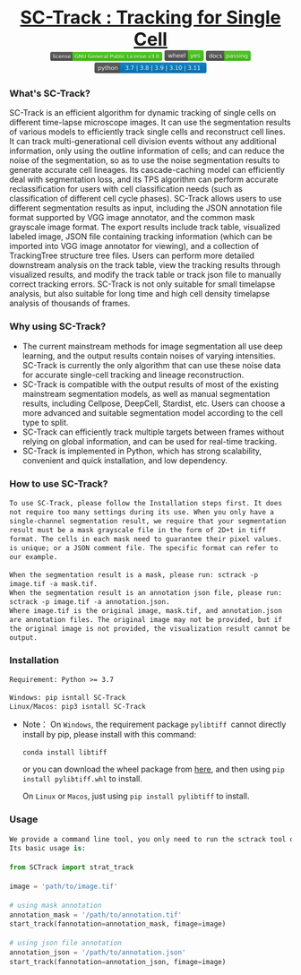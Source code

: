 

<div align="center" style="text-align: center; font-size: xx-large;"> <b><a href=https://github.com/frozenleaves/SC-Track>SC-Track :  Tracking  for  Single  Cell</a></b></div>

<div align="center"> <img src="docs/icon/license.svg" width = 200 /> <img src="docs/icon/wheel.svg" width = 70 />  <img src="docs/icon/docs.svg" width = 80 /> <img src="docs/icon/Python-version.svg" width = 200 /> </div> 

### What's  SC-Track?

SC-Track is an efficient algorithm for dynamic tracking of single cells on different time-lapse microscope images. 
It can use the segmentation results of various models to efficiently track single cells and reconstruct cell lines. 
It can track multi-generational cell division events without any additional information, only using the outline information of cells; 
and can reduce the noise of the segmentation, so as to use the noise segmentation results to generate accurate cell lineages. 
Its cascade-caching model can efficiently deal with segmentation loss, and its TPS algorithm can perform accurate reclassification 
for users with cell classification needs (such as classification of different cell cycle phases). 
SC-Track allows users to use different segmentation results as input, including the JSON annotation file format supported by VGG image annotator, 
and the common mask grayscale image format. The export results include track table, visualized labeled image, 
JSON file containing tracking information (which can be imported into VGG image annotator for viewing), 
and a collection of TrackingTree structure tree files. Users can perform more detailed downstream analysis on the track table, 
view the tracking results through visualized results, and modify the track table or track json file to manually correct tracking errors. 
SC-Track is not only suitable for small timelapse analysis, but also suitable for long time and high cell density timelapse analysis of thousands of frames.




### Why using  SC-Track?

-   The current mainstream methods for image segmentation all use deep learning, and the output results contain noises of varying intensities. SC-Track is currently the only algorithm that can use these noise data for accurate single-cell tracking and lineage reconstruction.
- SC-Track is compatible with the output results of most of the existing mainstream segmentation models, as well as manual segmentation results, including Cellpose, DeepCell, Stardist, etc. Users can choose a more advanced and suitable segmentation model according to the cell type to split.
- SC-Track can efficiently track multiple targets between frames without relying on global information, and can be used for real-time tracking.
- SC-Track is implemented in Python, which has strong scalability, convenient and quick installation, and low dependency.



### How to use SC-Track?

```
To use SC-Track, please follow the Installation steps first. It does not require too many settings during its use. When you only have a single-channel segmentation result, we require that your segmentation result must be a mask grayscale file in the form of 2D+t in tiff format. The cells in each mask need to guarantee their pixel values. is unique; or a JSON comment file. The specific format can refer to our example.

When the segmentation result is a mask, please run: sctrack -p image.tif -a mask.tif.
When the segmentation result is an annotation json file, please run: sctrack -p image.tif -a annotation.json.
Where image.tif is the original image, mask.tif, and annotation.json are annotation files. The original image may not be provided, but if the original image is not provided, the visualization result cannot be output.
```



### Installation

```
Requirement: Python >= 3.7

Windows: pip isntall SC-Track
Linux/Macos: pip3 isntall SC-Track

```

-   Note： On `Windows`, the requirement package `pylibtiff `cannot directly install by pip, please install with this command:

    `conda install libtiff`

    or you can download the wheel package from [here](https://www.lfd.uci.edu/~gohlke/pythonlibs/#pylibtiff), and then using `pip install pylibtiff.whl` to install.

    On `Linux` or `Macos`, just using `pip install pylibtiff` to install.





### Usage

```python
We provide a command line tool, you only need to run the sctrack tool on the command line. To automate batch processing of a large number of files, please refer to our source code documentation.
Its basic usage is:
    
from SCTrack import strat_track

image = 'path/to/image.tif'

# using mask annotation
annotation_mask = '/path/to/annotation.tif'
start_track(fannotation=annotation_mask, fimage=image)

# using json file annotation
annotation_json = '/path/to/annotation.json'
start_track(fannotation=annotation_json, fimage=image)
```

